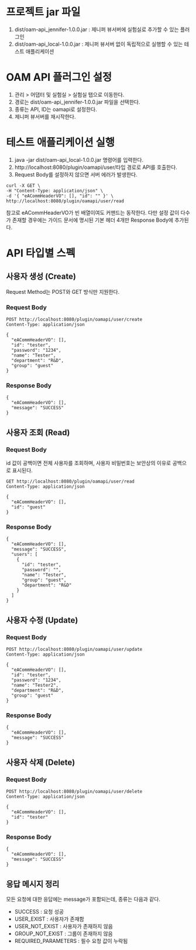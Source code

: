 # 프로젝트 jar 파일

1. dist/oam-api_jennifer-1.0.0.jar : 제니퍼 뷰서버에 실험실로 추가할 수 있는 플러그인
2. dist/oam-api_local-1.0.0.jar : 제니퍼 뷰서버 없이 독립적으로 실행할 수 있는 테스트 애플리케이션

# OAM API 플러그인 설정

1. 관리 > 어댑터 및 실험실 > 실험실 탭으로 이동한다.
2. 경로는 dist/oam-api_jennifer-1.0.0.jar 파일을 선택한다.
3. 종류는 API, ID는 oamapi로 설정한다.
4. 제니퍼 뷰서버를 재시작한다.

# 테스트 애플리케이션 실행

1. java -jar dist/oam-api_local-1.0.0.jar 명령어를 입력한다.
2. http://localhost:8080/plugin/oamapi/user/타입 경로로 API를 호출한다.
3. Request Body를 설정하지 않으면 서버 에러가 발생한다.
```
curl -X GET \
-H "Content-Type: application/json" \
-d '{ "eACommHeaderVO": [], "id": "" }' \
http://localhost:8080/plugin/oamapi/user/read
```
참고로 eACommHeaderVO가 빈 배열이여도 커맨드는 동작한다.
다만 설정 값이 다수가 존재할 경우에는 가이드 문서에 명시된 기본 헤더 4개만 Response Body에 추가된다.

# API 타입별 스펙

## 사용자 생성 (Create)
Request Method는 POST와 GET 방식만 지원한다.

### Request Body
```
POST http://localhost:8080/plugin/oamapi/user/create
Content-Type: application/json

{
  "eACommHeaderVO": [],
  "id": "tester",
  "password": "1234",
  "name": "Tester",
  "department": "R&D",
  "group": "guest"
}
```

### Response Body
```
{
  "eACommHeaderVO": [],
  "message": "SUCCESS"
}
```

## 사용자 조회 (Read)

### Request Body
id 값이 공백이면 전체 사용자를 조회하며, 사용자 비밀번호는 보안상의 이유로 공백으로 표시된다.
```
GET http://localhost:8080/plugin/oamapi/user/read
Content-Type: application/json

{
  "eACommHeaderVO": [],
  "id": "guest"
}
```

### Response Body
```
{
  "eACommHeaderVO": [],
  "message": "SUCCESS",
  "users": [
    {
      "id": "tester",
      "password": "",
      "name": "Tester",
      "group": "guest",
      "department": "R&D"
    }
  ]
}
```

## 사용자 수정 (Update)

### Request Body
```
POST http://localhost:8080/plugin/oamapi/user/update
Content-Type: application/json

{
  "eACommHeaderVO": [],
  "id": "tester",
  "password": "1234",
  "name": "Tester2",
  "department": "R&D",
  "group": "guest"
}
```

### Response Body
```
{
  "eACommHeaderVO": [],
  "message": "SUCCESS"
}
```

## 사용자 삭제 (Delete)

### Request Body
```
POST http://localhost:8080/plugin/oamapi/user/delete
Content-Type: application/json

{
  "eACommHeaderVO": [],
  "id": "tester"
}
```

### Response Body
```
{
  "eACommHeaderVO": [],
  "message": "SUCCESS"
}
```

## 응답 메시지 정리
모든 요청에 대한 응답에는 message가 포함되는데, 종류는 다음과 같다.
 - SUCCESS : 요청 성공
 - USER_EXIST : 사용자가 존재함
 - USER_NOT_EXIST : 사용자가 존재하지 않음
 - GROUP_NOT_EXIST : 그룹이 존재하지 않음
 - REQUIRED_PARAMETERS : 필수 요청 값이 누락됨

